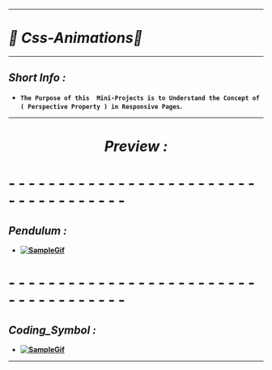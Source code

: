 <hr>

 # _🔮 Css-Animations🔮_
 <hr>

## <b>**_Short Info :_**<b>
- `The Purpose of this  Mini-Projects is to Understand the Concept of ( Perspective Property ) in Responsive Pages`**.**
<!-- ## **_Preview :_** -->
<hr>
<h2 style="text-align:center;font-style:italic;font-size:2em"><i>Preview :</i></h2>
  
# - - - - - - - - - - - - - - - - - - - - - - - - - - - - - - - - - - - - -
  
  
## _Pendulum :_
  
  - [![SampleGif](./src/gif/1.gif)](https://github.com/nazar-ansari/Css-Anims/blob/main/src/first/index.html)
  
# - - - - - - - - - - - - - - - - - - - - - - - - - - - - - - - - - - - - -
  
  
## _Coding_Symbol :_
    
- [![SampleGif](./src/gif/2.gif)](https://github.com/nazar-ansari/Css-Anims/blob/main/src/second/index.html)
  
<hr>
